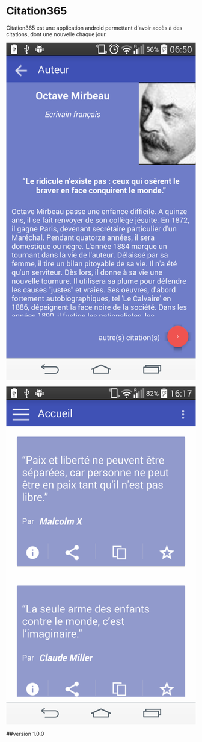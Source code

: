 # Citation365
Citation365 est une application android permettant d'avoir accès à des citations, dont une nouvelle chaque jour.

![Application Android](citation_photo_1.png "Citation 365")

![Application Android](citation_photo_2.png "Citation 365")

##version
1.0.0
